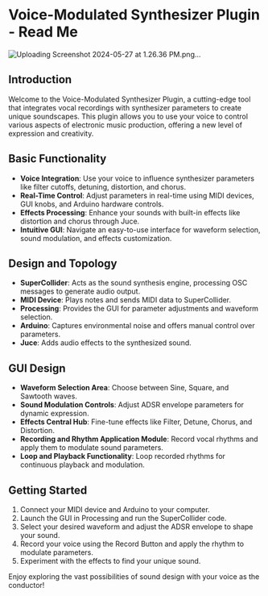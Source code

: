# Voice-Modulated Synthesizer Plugin - Read Me
![Uploading Screenshot 2024-05-27 at 1.26.36 PM.png…]()

## Introduction
Welcome to the Voice-Modulated Synthesizer Plugin, a cutting-edge tool that integrates vocal recordings with synthesizer parameters to create unique soundscapes. This plugin allows you to use your voice to control various aspects of electronic music production, offering a new level of expression and creativity.

## Basic Functionality
- **Voice Integration**: Use your voice to influence synthesizer parameters like filter cutoffs, detuning, distortion, and chorus.
- **Real-Time Control**: Adjust parameters in real-time using MIDI devices, GUI knobs, and Arduino hardware controls.
- **Effects Processing**: Enhance your sounds with built-in effects like distortion and chorus through Juce.
- **Intuitive GUI**: Navigate an easy-to-use interface for waveform selection, sound modulation, and effects customization.

## Design and Topology
- **SuperCollider**: Acts as the sound synthesis engine, processing OSC messages to generate audio output.
- **MIDI Device**: Plays notes and sends MIDI data to SuperCollider.
- **Processing**: Provides the GUI for parameter adjustments and waveform selection.
- **Arduino**: Captures environmental noise and offers manual control over parameters.
- **Juce**: Adds audio effects to the synthesized sound.

## GUI Design
- **Waveform Selection Area**: Choose between Sine, Square, and Sawtooth waves.
- **Sound Modulation Controls**: Adjust ADSR envelope parameters for dynamic expression.
- **Effects Central Hub**: Fine-tune effects like Filter, Detune, Chorus, and Distortion.
- **Recording and Rhythm Application Module**: Record vocal rhythms and apply them to modulate sound parameters.
- **Loop and Playback Functionality**: Loop recorded rhythms for continuous playback and modulation.

## Getting Started
1. Connect your MIDI device and Arduino to your computer.
2. Launch the GUI in Processing and run the SuperCollider code.
3. Select your desired waveform and adjust the ADSR envelope to shape your sound.
4. Record your voice using the Record Button and apply the rhythm to modulate parameters.
5. Experiment with the effects to find your unique sound.

Enjoy exploring the vast possibilities of sound design with your voice as the conductor!
